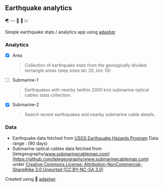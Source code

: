 ## Earthquake analytics

:earth_asia: :wavy_dash: :ocean: :electric_plug: :chart:

Simple earthquake stats / analytics app using [adasher](https://pypi.org/project/adasher/)

### Analytics

- [x] Area
    > Collection of earthquake stats from the geologically divided rectangle areas (step sizes lat: 20, lon: 10)
- [ ] Submarine-1
    > Earthquakes with nearby (within 2000 km) submarine optical cables stats collection.
- [x] Submarine-2
    > Search recent earthquakes and nearby submarine cable details.

### Data

- Earthquake data fetched from [USGS Earthquake Hazards Program](https://earthquake.usgs.gov/) Data range : (90 days)
- Submarine optical cables data fetched from [telegeography/www.submarinecablemap.com](https://github.com/telegeography/www.submarinecablemap.com)
  under [Creative Commons License: Attribution-NonCommercial-ShareAlike 3.0 Unported (CC BY-NC-SA 3.0)](https://creativecommons.org/licenses/by-nc-sa/3.0/)


Created using :sparkling_heart: [adasher](https://pypi.org/project/adasher/).